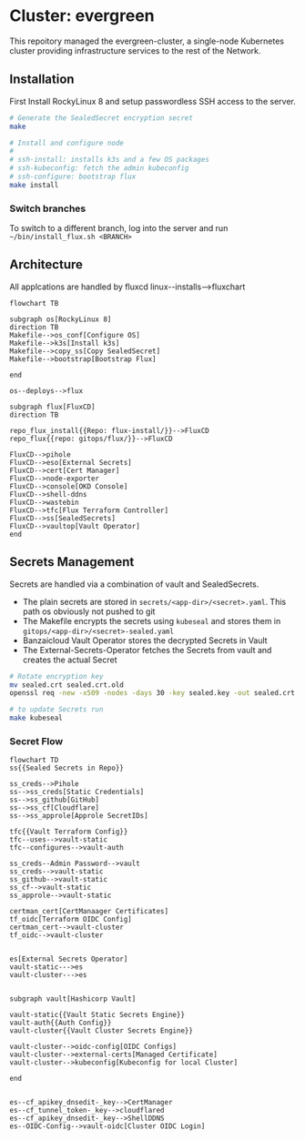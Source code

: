 # Cluster: evergreen

This repoitory managed the evergreen-cluster, a single-node Kubernetes cluster providing infrastructure services to the rest of the Network.

## Installation

First Install RockyLinux 8 and setup passwordless SSH access to the server.

```bash
# Generate the SealedSecret encryption secret
make

# Install and configure node
#
# ssh-install: installs k3s and a few OS packages
# ssh-kubeconfig: fetch the admin kubeconfig
# ssh-configure: bootstrap flux
make install
```

### Switch branches
To switch to a different branch, log into the server and run `~/bin/install_flux.sh <BRANCH>`

## Architecture
All applcations are handled by fluxcd
linux--installs-->fluxchart

```mermaid
flowchart TB

subgraph os[RockyLinux 8]
direction TB
Makefile-->os_conf[Configure OS]
Makefile-->k3s[Install k3s]
Makefile-->copy_ss[Copy SealedSecret]
Makefile-->bootstrap[Bootstrap Flux]

end

os--deploys-->flux

subgraph flux[FluxCD]
direction TB

repo_flux_install{{Repo: flux-install/}}-->FluxCD
repo_flux{{repo: gitops/flux/}}-->FluxCD

FluxCD-->pihole
FluxCD-->eso[External Secrets]
FluxCD-->cert[Cert Manager]
FluxCD-->node-exporter
FluxCD-->console[OKD Console]
FluxCD-->shell-ddns
FluxCD-->wastebin
FluxCD-->tfc[Flux Terraform Controller]
FluxCD-->ss[SealedSecrets]
FluxCD-->vaultop[Vault Operator]
end
```

## Secrets Management
Secrets are handled via a combination of vault and SealedSecrets.

* The plain secrets are stored in `secrets/<app-dir>/<secret>.yaml`. This path os obviously not pushed to git
* The Makefile encrypts the secrets using `kubeseal` and stores them in `gitops/<app-dir>/<secret>-sealed.yaml`
* Banzaicloud Vault Operator stores the decrypted Secrets in Vault
* The External-Secrets-Operator fetches the Secrets from vault and creates the actual Secret

```bash
# Rotate encryption key
mv sealed.crt sealed.crt.old
openssl req -new -x509 -nodes -days 30 -key sealed.key -out sealed.crt -subj "/CN=sealed-secret/O=sealed-secret"

# to update Secrets run
make kubeseal
```
### Secret Flow

```mermaid
flowchart TD
ss{{Sealed Secrets in Repo}}

ss_creds-->Pihole
ss-->ss_creds[Static Credentials]
ss-->ss_github[GitHub]
ss-->ss_cf[Cloudflare]
ss-->ss_approle[Approle SecretIDs]

tfc{{Vault Terraform Config}}
tfc--uses-->vault-static
tfc--configures-->vault-auth

ss_creds--Admin Password-->vault
ss_creds-->vault-static
ss_github-->vault-static
ss_cf-->vault-static
ss_approle-->vault-static

certman_cert[CertManaager Certificates]
tf_oidc[Terraform OIDC Config]
certman_cert-->vault-cluster
tf_oidc-->vault-cluster


es[External Secrets Operator]
vault-static--->es
vault-cluster--->es


subgraph vault[Hashicorp Vault]

vault-static{{Vault Static Secrets Engine}}
vault-auth{{Auth Config}}
vault-cluster{{Vault Cluster Secrets Engine}}

vault-cluster-->oidc-config[OIDC Configs]
vault-cluster-->external-certs[Managed Certificate]
vault-cluster-->kubeconfig[Kubeconfig for local Cluster]

end


es--cf_apikey_dnsedit-_key-->CertManager
es--cf_tunnel_token-_key-->cloudflared
es--cf_apikey_dnsedit-_key-->ShellDDNS
es--OIDC-Config-->vault-oidc[Cluster OIDC Login]

```




